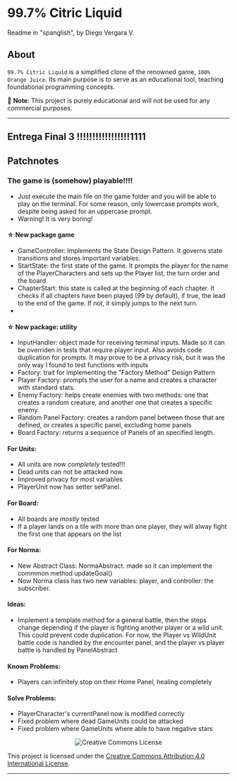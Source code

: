 # 99.7% Citric Liquid
Readme in "spanglish", by Diego Vergara V.
## About

`99.7% Citric Liquid` is a simplified clone of the renowned game, `100% Orange Juice`. Its main
purpose is to serve as an educational tool, teaching foundational programming concepts.

📢 **Note**: This project is purely educational and will not be used for any commercial purposes.

---
## Entrega Final 3 !!!!!!!!!!!!!!!!!1111

## Patchnotes

###  The game is (somehow) playable!!!!
- Just execute the main file on the game folder and you will be able to play on the terminal. For some reason, only lowercase prompts work, despite being asked for an uppercase prompt.
- Warning! It is very boring!

#### ☆ New package game
- GameController: Implements the State Design Pattern. It governs state transitions and stores important variables.
- StartState: the first state of the game. It prompts the player for the name of the PlayerCharacters and sets up the Player list, the turn order and the board
- ChapterStart: this state is called at the beginning of each chapter. It checks if all chapters have been played (99 by default), if true, the lead to the end of the game. If not, it simply jumps to the next turn.
-

#### ☆ New package: utility
- InputHandler: object made for receiving terminal inputs. Made so it can be overriden in tests that require player input. Also avoids code duplication for prompts. It may prove to be a privacy risk, but it was the only way I found to test functions with inputs
- Factory: trait for implementing the "Factory Method" Design Pattern
- Player Factory: prompts the user for a name and creates a character with standard stats.
- Enemy Factory: helps create enemies with two methods: one that creates a random creature, and another one that creates a specific enemy.
- Random Panel Factory: creates a random panel between those that are defined, or creates a specific panel, excluding home panels
- Board Factory: returns a sequence of Panels of an specified length.

#### For Units:
- All units are now *completely* tested!!!
- Dead units can not be attacked now.
- Improved privacy for *most* variables
- PlayerUnit now has setter setPanel.

#### For Board:
- All boards are *mostly* tested
- If a player lands on a tile with more than one player, they will alway fight the first one that appears on the list

#### For Norma:
- New Abstract Class: NormaAbstract. made so it can implement the commmon method updateGoal()
- Now Norma class has two new variables: player, and controller: the subscriber.

#### Ideas:
- Implement a template method for a general battle, then the steps change depending if the player is fighting another player or a wild unit. This could prevent code duplication. For now, the Player vs WildUnit battle code is handled by the encounter panel, and the player vs player battle is handled by PanelAbstract

#### Known Problems: 
- Players can infinitely stop on their Home Panel, healing completely

#### Solve Problems:
- PlayerCharacter's currentPanel now is modified correctly
- Fixed problem where dead GameUnits could be attacked
- Fixed problem where GameUnits where able to have negative stars

<div style="text-align:center;">
    <img src="https://i.creativecommons.org/l/by/4.0/88x31.png" alt="Creative Commons License">
</div>

This project is licensed under the [Creative Commons Attribution 4.0 International License](http://creativecommons.org/licenses/by/4.0/).

---